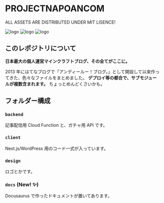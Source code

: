 # PROJECTNAPOANCOM

ALL ASSETS ARE DISTRIBUTED UNDER MIT LISENCE!

![logo](https://raw.githubusercontent.com/sasigume/projectnapoancom/main/readme-assets/logo.png)
![logo](https://raw.githubusercontent.com/sasigume/projectnapoancom/main/readme-assets/maikura.png)
![logo](https://raw.githubusercontent.com/sasigume/projectnapoancom/main/readme-assets/longneck.png)

## このレポジトリについて

**日本最大の個人運営マインクラフトブログ、その全てがここに。**

2013 年にはてなブログで「アンディールー！ブログ。」として開設して以来作ってきた、色々なファイルをまとめました。
**デプロイ等の都合で、サブモジュールが複数含まれます。** ちょっとめんどくさいかも。

## フォルダー構成

### `backend`

記事配信用 Cloud Function と、ガチャ用 API です。

### `client`

Next.js/WordPress 用のコード一式が入っています。

### `design`

ロゴとかです。

### `docs` (New! ✨)

Docusaurus で作ったドキュメントが置いてあります。
